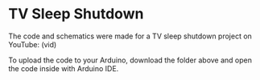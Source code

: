# TV Sleep Shutdown

The code and schematics were made for a TV sleep shutdown project on YouTube: (vid)

To upload the code to your Arduino, download the folder above and open the code inside with Arduino IDE.
